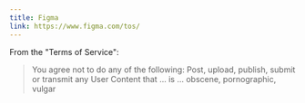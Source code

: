 ```yaml
---
title: Figma
link: https://www.figma.com/tos/
---
```


From the "Terms of Service":

> You agree not to do any of the following: Post, upload, publish, submit or transmit any User Content that ... is ... obscene, pornographic, vulgar
